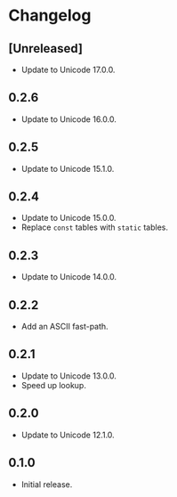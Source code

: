 # Changelog

## [Unreleased]

- Update to Unicode 17.0.0.

## 0.2.6

- Update to Unicode 16.0.0.

## 0.2.5

- Update to Unicode 15.1.0.

## 0.2.4

- Update to Unicode 15.0.0.
- Replace `const` tables with `static` tables.

## 0.2.3

- Update to Unicode 14.0.0.

## 0.2.2

- Add an ASCII fast-path.

## 0.2.1

- Update to Unicode 13.0.0.
- Speed up lookup.

## 0.2.0

- Update to Unicode 12.1.0.

## 0.1.0

- Initial release.
